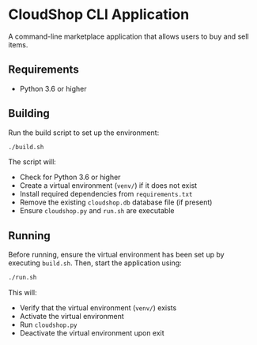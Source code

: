 # CloudShop CLI Application

A command-line marketplace application that allows users to buy and sell items.

## Requirements

- Python 3.6 or higher

## Building

Run the build script to set up the environment:
```sh
./build.sh
```
The script will:
- Check for Python 3.6 or higher
- Create a virtual environment (`venv/`) if it does not exist
- Install required dependencies from `requirements.txt`
- Remove the existing `cloudshop.db` database file (if present)
- Ensure `cloudshop.py` and `run.sh` are executable

## Running

Before running, ensure the virtual environment has been set up by executing `build.sh`. Then, start the application using:
```sh
./run.sh
```
This will:
- Verify that the virtual environment (`venv/`) exists
- Activate the virtual environment
- Run `cloudshop.py`
- Deactivate the virtual environment upon exit

You can also process commands from a file:
```sh
cat commands.txt | ./run.sh
```
or use:
```sh
./run.sh < commands.txt | tee output.log
```
to write the STDIN to a file.

## 🐳 Build and Run with Docker

You can also use Docker to build and run this project, without manually running `build.sh`.

**Build the image:**
```sh
docker build -t cloudshop .
```

**Run the container:**
```sh
docker run -it cloudshop
```

**Run commands from a file:**
```sh
docker run -i cloudshop < commands.txt
```

**Mount a host folder to the container (e.g., to persist the database):**
```sh
docker run -it -v $(pwd):/app cloudshop
```

### Docker Image Tagging Logic

The Docker images for this project are tagged using the following logic:

- `latest`: This tag is used for the most recent successful build from the `main` branch. It represents the latest stable version of the application.
- `<commit-sha>`: Each build is also tagged with the first seven characters of the commit SHA. This allows you to reference a specific version of the application based on the exact state of the code at the time of the build.

These tags are automatically applied during the GitHub Actions workflow, which tests, builds, and pushes the Docker image to DockerHub. You can find the images on DockerHub under the repository `${{ secrets.DOCKERHUB_USERNAME }}/2025cloud`.

## Commands

The application supports the following commands:

| Command | Description | Usage |
|---------|-------------|-------|
| `REGISTER` | Create a new user account | `REGISTER <username>` |
| `CREATE_LISTING` | Create a new item listing | `CREATE_LISTING <username> <title> <description> <price> <category>` |
| `DELETE_LISTING` | Remove an existing listing | `DELETE_LISTING <username> <listing_id>` |
| `GET_LISTING` | View details of a specific listing. Username is taken just for authentication. | `GET_LISTING <username> <listing_id>` |
| `GET_CATEGORY` | View all listings in a category. Username is taken just for authentication. | `GET_CATEGORY <username> <category>` |
| `GET_TOP_CATEGORY` | Show the category with most listings. Username is taken just for authentication. | `GET_TOP_CATEGORY <username>` |

## Database

The application uses SQLite for data storage. The database file is created in the current directory as `cloudshop.db` and is reset each time `build.sh` is run.

## Notes


